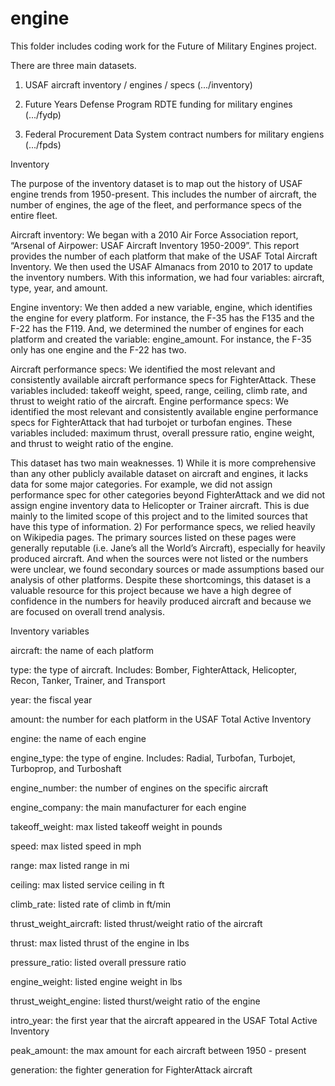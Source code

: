 # engine

This folder includes coding work for the Future of Military Engines project. 

There are three main datasets. 

1. USAF aircraft inventory / engines / specs (.../inventory) 

2. Future Years Defense Program RDTE funding for military engines (.../fydp) 

3. Federal Procurement Data System contract numbers for military engiens (.../fpds) 

Inventory 

The purpose of the inventory dataset is to map out the history of USAF engine trends from 1950-present. This includes the number of aircraft, the number of engines, the age of the fleet, and performance specs of the entire fleet. 

Aircraft inventory: We began with a 2010 Air Force Association report, “Arsenal of Airpower: USAF Aircraft Inventory 1950-2009”. This report provides the number of each platform that make of the USAF Total Aircraft Inventory. We then used the USAF Almanacs from 2010 to 2017 to update the inventory numbers. With this information, we had four variables: aircraft, type, year, and amount. 

Engine inventory: We then added a new variable, engine, which identifies the engine for every platform. For instance, the F-35 has the F135 and the F-22 has the F119. And, we determined the number of engines for each platform and created the variable: engine_amount. For instance, the F-35 only has one engine and the F-22 has two. 

Aircraft performance specs: We identified the most relevant and consistently available aircraft performance specs for FighterAttack. These variables included: takeoff weight, speed, range, ceiling, climb rate, and thrust to weight ratio of the aircraft. 
Engine performance specs: We identified the most relevant and consistently available engine performance specs for FighterAttack that had turbojet or turbofan engines. These variables included: maximum thrust, overall pressure ratio, engine weight, and thrust to weight ratio of the engine.

This dataset has two main weaknesses. 1) While it is more comprehensive than any other publicly available dataset on aircraft and engines, it lacks data for some major categories. For example, we did not assign performance spec for other categories beyond FighterAttack and we did not assign engine inventory data to Helicopter or Trainer aircraft. This is due mainly to the limited scope of this project and to the limited sources that have this type of information. 2) For performance specs, we relied heavily on Wikipedia pages. The primary sources listed on these pages were generally reputable (i.e. Jane’s all the World’s Aircraft), especially for heavily produced aircraft. And when the sources were not listed or the numbers were unclear, we found secondary sources or made assumptions based our analysis of other platforms. Despite these shortcomings, this dataset is a valuable resource for this project because we have a high degree of confidence in the numbers for heavily produced aircraft and because we are focused on overall trend analysis.  

Inventory variables 

aircraft: the name of each platform 

type: the type of aircraft. Includes: Bomber, FighterAttack, Helicopter, Recon, Tanker, Trainer, and Transport

year: the fiscal year  

amount: the number for each platform in the USAF Total Active Inventory 

engine: the name of each engine

engine_type: the type of engine. Includes: Radial, Turbofan, Turbojet, Turboprop, and Turboshaft 

engine_number: the number of engines on the specific aircraft 

engine_company: the main manufacturer for each engine 

takeoff_weight: max listed takeoff weight in pounds 

speed: max listed speed in mph

range: max listed range in mi 

ceiling: max listed service ceiling in ft 

climb_rate: listed rate of climb in ft/min

thrust_weight_aircraft: listed thrust/weight ratio of the aircraft

thrust: max listed thrust of the engine in lbs  

pressure_ratio: listed overall pressure ratio 

engine_weight: listed engine weight in lbs 

thrust_weight_engine: listed thurst/weight ratio of the engine 

intro_year: the first year that the aircraft appeared in the USAF Total Active Inventory 

peak_amount: the max amount for each aircraft between 1950 - present

generation: the fighter generation for FighterAttack aircraft 



  
